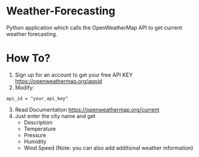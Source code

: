 # Weather-Forecasting
Python application which calls the OpenWeatherMap API to get current weather forecasting.
# How To?
1. Sign up for an account to get your free API KEY https://openweathermap.org/appid
2. Modify: 
```
api_id = "your_api_key"
```
3. Read Documentation https://openweathermap.org/current
4. Just enter the city name and get
    - Description
    - Temperature
    - Pressure
    - Humidity
    - Wind Speed
(Note: you can also add additional weather information)
